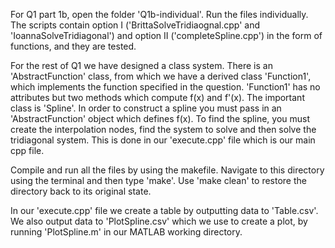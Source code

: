 For Q1 part 1b, open the folder 'Q1b-individual'. Run the files individually.
The scripts contain option I ('BrittaSolveTridiaognal.cpp' and 'IoannaSolveTridiagonal')
and option II ('completeSpline.cpp') in the form of functions, and they are tested.

For the rest of Q1 we have designed a class system. There is an 'AbstractFunction'
class, from which we have a derived class 'Function1', which implements the
function specified in the question. 'Function1' has no attributes but two methods
which compute f(x) and f'(x).
The important class is 'Spline'. In order to construct a spline you must pass in
an 'AbstractFunction' object which defines f(x). To find the spline, you must
create the interpolation nodes, find the system to solve and then solve the
tridiagonal system. This is done in our 'execute.cpp' file which is our main cpp
file.

Compile and run all the files by using the makefile. Navigate to this directory
using the terminal and then type 'make'. Use 'make clean' to restore the directory
back to its original state.

In our 'execute.cpp' file we create a table by outputting data to 'Table.csv'.
We also output data to 'PlotSpline.csv' which we use to create a plot, by running
'PlotSpline.m' in our MATLAB working directory.
